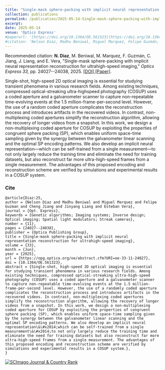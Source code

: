 ```yaml
---
title: "Single-mask sphere-packing with implicit neural representation reconstruction for ultrahigh-speed imaging"
collection: publications
permalink: /publication/2025-05-14-Single-mask-sphere-packing-with-implicit-neural-representation-reconstruction-for-ultrahigh-speed-imaging
excerpt: 
date: 2025-05-14
venue: 'Optics Express'
#paperurl: '[https://doi.org/10.1364/OE.561323](https://doi.org/10.1364/OE.561323)'
#citation: 'Nelson Diaz, Madhu Beniwal, Miguel Marquez, Felipe Guzmán, Cheng Jiang, Jinyang Liang, and Esteban Vera, &quot;Single-mask sphere-packing with implicit neural representation reconstruction for ultrahigh-speed imaging.&quot; <i>, Optics Express,</i>., pp. 24027--24038, 2025.'
---
```


Recommended citation: **N. Diaz**, M. Beniwal, M. Marquez, F. Guzmán, C. Jiang, J. Liang, and E. Vera, "Single-mask sphere-packing with implicit neural representation reconstruction for ultrahigh-speed imaging," <i> Optics Express 33,</i> pp. 24027--24038, 2025. [[DOI]](https://doi.org/10.1364/OE.561323),[[Paper]](https://nelson10.github.io/files/2025_OE.pdf).



Single-shot, high-speed 2D optical imaging is essential for studying transient phenomena in
various research fields. Among existing techniques, compressed optical-streaking ultra-highspeed photography (COSUP) uses a coded aperture and a galvanometer scanner to capture
non-repeatable time-evolving events at the 1.5 million-frame-per-second level. However, the use
of a random coded aperture complicates the reconstruction process and introduces artifacts in
the recovered videos. In contrast, non-multiplexing coded apertures simplify the reconstruction
algorithm, allowing the recovery of longer videos from a snapshot. In this work, we design a
non-multiplexing coded aperture for COSUP by exploiting the properties of congruent sphere
packing (SP), which enables uniform space-time sampling given by the synergy between the
galvanometer linear scanning and the optimal SP encoding patterns. We also develop an implicit
neural representation—which can be self-trained from a single measurement—to not only largely
reduce the training time and eliminate the need for training datasets, but also reconstruct far more
ultra-high-speed frames from a single measurement. The advantages of this proposed encoding
and reconstruction scheme are verified by simulations and experimental results in a COSUP
system.
### Cite

```
@article{Diaz:25,
author = {Nelson Diaz and Madhu Beniwal and Miguel Marquez and Felipe Guzman and Cheng Jiang and Jinyang Liang and Esteban Vera},
journal = {Opt. Express},
keywords = {Genetic algorithms; Imaging systems; Inverse design; Optical imaging; Spatial light modulators; Streak cameras},
number = {11},
pages = {24027--24038},
publisher = {Optica Publishing Group},
title = {Single-mask sphere-packing with implicit neural representation reconstruction for ultrahigh-speed imaging},
volume = {33},
month = {Jun},
year = {2025},
url = {https://opg.optica.org/oe/abstract.cfm?URI=oe-33-11-24027},
doi = {10.1364/OE.561323},
abstract = {Single-shot, high-speed 2D optical imaging is essential for studying transient phenomena in various research fields. Among existing techniques, compressed optical-streaking ultra-high-speed photography (COSUP) uses a coded aperture and a galvanometer scanner to capture non-repeatable time-evolving events at the 1.5 million-frame-per-second level. However, the use of a randomly coded aperture complicates the reconstruction process and introduces artifacts in the recovered videos. In contrast, non-multiplexing coded apertures simplify the reconstruction algorithm, allowing the recovery of longer videos from a snapshot. In this work, we design a non-multiplexing coded aperture for COSUP by exploiting the properties of congruent sphere packing (SP), which enables uniform space-time sampling given by the synergy between the galvanometer linear scanning and the optimal SP encoding patterns. We also develop an implicit neural representation\&\#x2014;which can be self-trained from a single measurement\&\#x2014;to not only largely reduce the training time and eliminate the need for training datasets but also reconstruct far more ultra-high-speed frames from a single measurement. The advantages of this proposed encoding and reconstruction scheme are verified by simulations and experimental results in a COSUP system.},
}
```
<a href="https://www.scimagojr.com/journalsearch.php?q=12862&amp;tip=sid&amp;exact=no" title="SCImago Journal &amp; Country Rank"><img border="0" src="https://www.scimagojr.com/journal_img.php?id=12862" alt="SCImago Journal &amp; Country Rank"  /></a>
